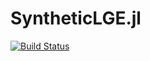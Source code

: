 # SyntheticLGE.jl

[![Build Status](https://github.com/WrightGroupSRI/SyntheticLGE.jl/actions/workflows/CI.yml/badge.svg?branch=main)](https://github.com/WrightGroupSRI/SyntheticLGE.jl/actions/workflows/CI.yml?query=branch%3Amain)
